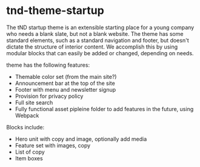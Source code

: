 # tnd-theme-startup

The tND startup theme is an extensible starting place for a young company who needs a blank slate, but not a blank website. The theme has some standard elements, such as a standard navigation and footer, but doesn't dictate the structure of interior content. We accomplish this by using modular blocks that can easily be added or changed, depending on needs. 



theme has the following features:

- Themable color set (from the main site?)
- Announcement bar at the top of the site
- Footer with menu and newsletter signup
- Provision for privacy policy
- Full site search
- Fully functional asset pipleine folder to add features in the future, using Webpack


Blocks include:

- Hero unit with copy and image, optionally add media
- Feature set with images, copy
- List of copy
- Item boxes
